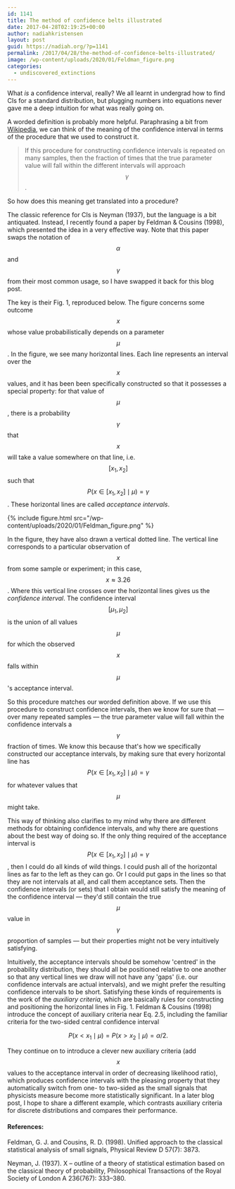 ```yaml
---
id: 1141
title: The method of confidence belts illustrated
date: 2017-04-28T02:19:25+00:00
author: nadiahkristensen
layout: post
guid: https://nadiah.org/?p=1141
permalink: /2017/04/28/the-method-of-confidence-belts-illustrated/
image: /wp-content/uploads/2020/01/Feldman_figure.png
categories:
  - undiscovered_extinctions
---
```

What _is_ a confidence interval, really? We all learnt in undergrad how to find CIs for a standard distribution, but plugging numbers into equations never gave me a deep intuition for what was really going on.

A worded definition is probably more helpful. Paraphrasing a bit from [Wikipedia](https://en.wikipedia.org/wiki/Confidence_interval#Meaning_and_interpretation), we can think of the meaning of the confidence interval in terms of the procedure that we used to construct it.

> If this procedure for constructing confidence intervals is repeated on many samples, then the fraction of times that the true parameter value will fall within the different intervals will approach $$ \gamma $$. 

So how does this meaning get translated into a procedure?

The classic reference for CIs is Neyman (1937), but the language is a bit antiquated. Instead, I recently found a paper by Feldman & Cousins (1998), which presented the idea in a very effective way. Note that this paper swaps the notation of $$ \alpha $$ and $$ \gamma $$ from their most common usage, so I have swapped it back for this blog post.

The key is their Fig. 1, reproduced below. The figure concerns some outcome $$x$$ whose value probabilistically depends on a parameter $$\mu$$. In the figure, we see many horizontal lines. Each line represents an interval over the $$ x $$ values, and it has been been specifically constructed so that it possesses a special property: for that value of $$ \mu $$, there is a probability $$ \gamma $$ that $$ x $$ will take a value somewhere on that line, i.e. $$ [x_1, x_2] $$ such that $$ P(x \in [x_1, x_2] \mid \mu ) = \gamma $$. These horizontal lines are called _acceptance intervals_.

{%
    include figure.html
    src="/wp-content/uploads/2020/01/Feldman_figure.png"
%}

In the figure, they have also drawn a vertical dotted line. The vertical line corresponds to a particular observation of $$ x $$ from some sample or experiment; in this case, $$ x \approx 3.26 $$. Where this vertical line crosses over the horizontal lines gives us the _confidence interval_. The confidence interval $$ [\mu_1, \mu_2] $$ is the union of all values $$ \mu $$ for which the observed $$ x $$ falls within $$\mu$$'s acceptance interval.

So this procedure matches our worded definition above. If we use this procedure to construct confidence intervals, then we know for sure that &#8212; over many repeated samples &#8212; the true parameter value will fall within the confidence intervals a $$ \gamma $$ fraction of times. We know this because that's how we specifically constructed our acceptance intervals, by making sure that every horizontal line has $$ P(x \in [x_1, x_2] \mid \mu ) = \gamma $$ for whatever values that $$ \mu $$ might take.

This way of thinking also clarifies to my mind why there are different methods for obtaining confidence intervals, and why there are questions about the best way of doing so. If the only thing required of the acceptance interval is $$ P(x \in [x_1, x_2] \mid \mu ) = \gamma $$, then I could do all kinds of wild things. I could push all of the horizontal lines as far to the left as they can go. Or I could put gaps in the lines so that they are not intervals at all, and call them acceptance sets. Then the confidence intervals (or sets) that I obtain would still satisfy the meaning of the confidence interval &#8212; they'd still contain the true $$ \mu $$ value in $$ \gamma $$ proportion of samples &#8212; but their properties might not be very intuitively satisfying.

Intuitively, the acceptance intervals should be somehow 'centred' in the probability distribution, they should all be positioned relative to one another so that any vertical lines we draw will not have any 'gaps' (i.e. our confidence intervals are actual intervals), and we might prefer the resulting confidence intervals to be short. Satisfying these kinds of requirements is the work of the _auxiliary criteria_, which are basically rules for constructing and positioning the horizontal lines in Fig. 1. Feldman & Cousins (1998) introduce the concept of auxiliary criteria near Eq. 2.5, including the familiar criteria for the two-sided central confidence interval  

$$  
P(x < x_1 \mid \mu) = P(x > x_2 \mid \mu) = \alpha/2.  
$$  

They continue on to introduce a clever new auxiliary criteria (add $$ x $$ values to the acceptance interval in order of decreasing likelihood ratio), which produces confidence intervals with the pleasing property that they automatically switch from one- to two-sided as the small signals that physicists measure become more statistically significant. In a later blog post, I hope to share a different example, which contrasts auxiliary criteria for discrete distributions and compares their performance.

#### References:

Feldman, G. J. and Cousins, R. D. (1998). Unified approach to the classical statistical analysis of small signals, Physical Review D 57(7): 3873.

Neyman, J. (1937). X – outline of a theory of statistical estimation based on the classical theory of probability, Philosophical Transactions of the Royal Society of London A 236(767): 333–380.
